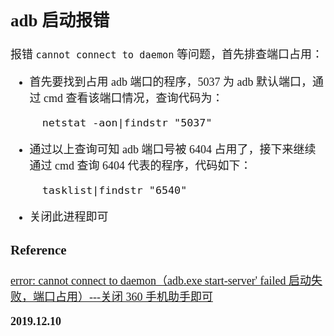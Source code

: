 <font size=4 face='楷体'>

## adb 启动报错

报错 `cannot connect to daemon` 等问题，首先排查端口占用：

- 首先要找到占用 adb 端口的程序，5037 为 adb 默认端口，通过 cmd 查看该端口情况，查询代码为：

        netstat -aon|findstr "5037"

- 通过以上查询可知 adb 端口号被 6404 占用了，接下来继续通过 cmd 查询 6404 代表的程序，代码如下：

        tasklist|findstr "6540"

- 关闭此进程即可

### Reference

[error: cannot connect to daemon（adb.exe start-server' failed 启动失败，端口占用）---关闭 360 手机助手即可](https://blog.csdn.net/u011159607/article/details/79989582)

**2019.12.10**
